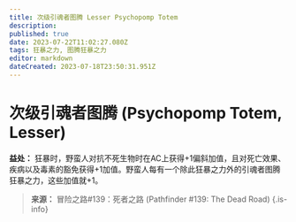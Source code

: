 ```yaml
---
title: 次级引魂者图腾 Lesser Psychopomp Totem
description: 
published: true
date: 2023-07-22T11:02:27.080Z
tags: 狂暴之力, 图腾狂暴之力
editor: markdown
dateCreated: 2023-07-18T23:50:31.951Z
---
```


# 次级引魂者图腾 (Psychopomp Totem, Lesser)
**益处：** 狂暴时，野蛮人对抗不死生物时在AC上获得+1偏斜加值，且对死亡效果、疾病以及毒素的豁免获得+1加值。野蛮人每有一个除此狂暴之力外的引魂者图腾狂暴之力，这些加值就+1。

> **来源：** 冒险之路#139：死者之路 (Pathfinder #139: The Dead Road)
{.is-info}
